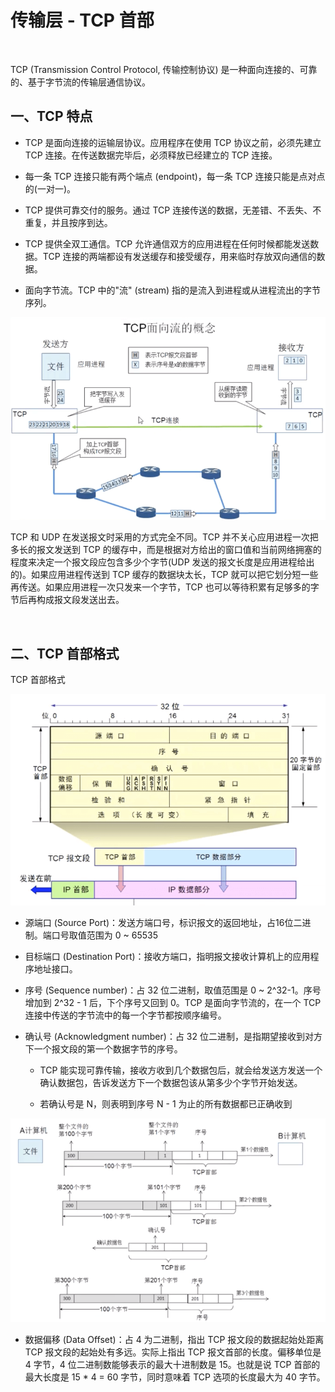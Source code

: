 # 传输层 - TCP 首部

<br>

TCP (Transmission Control Protocol, 传输控制协议) 是一种面向连接的、可靠的、基于字节流的传输层通信协议。

## 一、TCP 特点

- TCP 是面向连接的运输层协议。应用程序在使用 TCP 协议之前，必须先建立 TCP 连接。在传送数据完毕后，必须释放已经建立的 TCP 连接。

- 每一条 TCP 连接只能有两个端点 (endpoint)，每一条 TCP 连接只能是点对点的(一对一)。
- TCP 提供可靠交付的服务。通过 TCP 连接传送的数据，无差错、不丢失、不重复，并且按序到达。
- TCP 提供全双工通信。TCP 允许通信双方的应用进程在任何时候都能发送数据。TCP 连接的两端都设有发送缓存和接受缓存，用来临时存放双向通信的数据。
- 面向字节流。TCP 中的"流" (stream) 指的是流入到进程或从进程流出的字节序列。

![](../Images/Network/TCPHeader/TCPHeader_images01.png)

TCP 和 UDP 在发送报文时采用的方式完全不同。TCP 并不关心应用进程一次把多长的报文发送到 TCP 的缓存中，而是根据对方给出的窗口值和当前网络拥塞的程度来决定一个报文段应包含多少个字节(UDP 发送的报文长度是应用进程给出的)。如果应用进程传送到 TCP 缓存的数据块太长，TCP 就可以把它划分短一些再传送。如果应用进程一次只发来一个字节，TCP 也可以等待积累有足够多的字节后再构成报文段发送出去。

<br>

## 二、TCP 首部格式

TCP 首部格式

![](../Images/Network/TCPHeader/TCPHeader_images02.png)


- 源端口 (Source Port)：发送方端口号，标识报文的返回地址，占16位二进制。端口号取值范围为 0 ~ 65535

- 目标端口 (Destination Port)：接收方端口，指明报文接收计算机上的应用程序地址接口。

- 序号 (Sequence number)：占 32 位二进制，取值范围是 0 ~ 2^32-1。序号增加到 2^32 - 1 后，下个序号又回到 0。TCP 是面向字节流的，在一个 TCP 连接中传送的字节流中的每一个字节都按顺序编号。
 
- 确认号 (Acknowledgment number)：占 32 位二进制，是指期望接收到对方下一个报文段的第一个数据字节的序号。
	- TCP 能实现可靠传输，接收方收到几个数据包后，就会给发送方发送一个确认数据包，告诉发送方下一个数据包该从第多少个字节开始发送。
	
	- 若确认号是 N，则表明到序号 N - 1 为止的所有数据都已正确收到

![](../Images/Network/TCPHeader/TCPHeader_images03.png)

- 数据偏移 (Data Offset)：占 4 为二进制，指出 TCP 报文段的数据起始处距离 TCP 报文段的起始处有多远。实际上指出 TCP 报文首部的长度。偏移单位是 4 字节，4 位二进制数能够表示的最大十进制数是 15。也就是说 TCP 首部的最大长度是 15 * 4 = 60 字节，同时意味着 TCP 选项的长度最大为 40 字节。




<br>


<br>


<br>